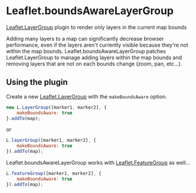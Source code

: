 Leaflet.boundsAwareLayerGroup
===

[Leaflet.LayerGroup][] plugin to render only layers in the current map bounds

Adding many layers to a map can significantly decrease browser performance, even if the layers aren't currently visible because they're not within the map bounds. Leaflet.boundsAwareLayerGroup patches Leaflet.LayerGroup to manage adding layers within the map bounds and removing layers that are not on each bounds change (zoom, pan, etc...).

## Using the plugin

Create a new [Leaflet.LayerGroup][] with the `makeBoundsAware` option.

```javascript
new L.LayerGroup([marker1, marker2], {
	makeBoundsAware: true
}.addTo(map);
```

or

```javascript
L.layerGroup([marker1, marker2], {
	makeBoundsAware: true
}).addTo(map);
```

Leaflet.boundsAwareLayerGroup works with [Leaflet.FeatureGroup][] as well...

```javascript
L.featureGroup([marker1, marker2], {
	makeBoundsAware: true
}).addTo(map);
```

[leaflet.layergroup]: http://leafletjs.com/reference.html#layergroup
[leaflet.featuregroup]: http://leafletjs.com/reference.html#featuregroup